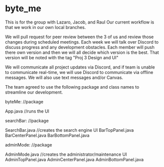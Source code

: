 # byte_me
This is for the group with Lazaro, Jacob, and Raul
Our current workflow is that we work in our own local branches.

We will pull request for peer review between the 3 of us and review those changes during scheduled meetings. Each week we will talk over Discord to discuss progress and any development obstacles. Each member will push there own version and then we will all decide which version is the best. That version will be noted with the tag "Proj 3 Design and UI"

We will communicate all project updates via Discord, and if team is unable to communicate real-time, we will use Discord to communicate via offline messages. We will also use text messages and/or Canvas.

The team agreed to use the following package and class names to streamline our development. 

byteMe: //package

App.java //runs the UI

searchBar: //package

SearchBar.java //creates the search engine UI
BarTopPanel.java
BarCenterPanel.java
BarBottomPanel.java

adminMode: //package

AdminMode.java //creates the administrator/maintenance UI
AdminTopPanel.java
AdminCenterPanel.java
AdminBottomPanel.java

